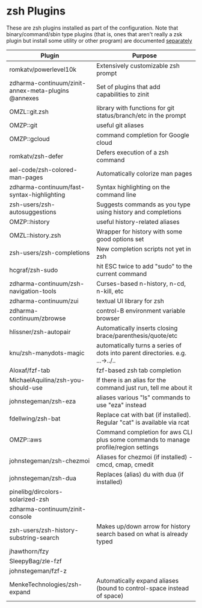 # zsh Plugins

These are zsh plugins installed as part of the configuration. Note that binary/command/sbin type plugins (that is, ones that aren't really a zsk plugin but install some utility or other program) are documented [separately](utilities.md)

|Plugin |Purpose |
|-------|--------|
|romkatv/powerlevel10k|Extensively customizable zsh prompt|
|zdharma-continuum/zinit-annex-meta-plugins @annexes|Set of plugins that add capabilities to zinit|
|OMZL::git.zsh|library with functions for git status/branch/etc in the prompt|
|OMZP::git|useful git aliases|
|OMZP::gcloud|command completion for Google cloud|
|romkatv/zsh-defer|Defers execution of a zsh command|
|ael-code/zsh-colored-man-pages|Automatically colorize man pages|
|zdharma-continuum/fast-syntax-highlighting|Syntax highlighting on the command line|
|zsh-users/zsh-autosuggestions|Suggests commands as you type using history and completions|
|OMZP::history|useful history-related aliases|
|OMZL::history.zsh|Wrapper for history with some good options set|
|zsh-users/zsh-completions|New completion scripts not yet in zsh|
|hcgraf/zsh-sudo|hit ESC twice to add "sudo" to the current command|
|zdharma-continuum/zsh-navigation-tools|Curses-based n-history, n-cd, n-kill, etc|
|zdharma-continuum/zui|textual UI library for zsh|
|zdharma-continuum/zbrowse|control-B environment variable browser|
|hlissner/zsh-autopair|Automatically inserts closing brace/parenthesis/quote/etc|
|knu/zsh-manydots-magic|automatically turns a series of dots into parent directories. e.g. ...->../..|
|Aloxaf/fzf-tab|fzf-based zsh tab completion|
|MichaelAquilina/zsh-you-should-use|If there is an alias for the command just run, tell me about it|
|johnstegeman/zsh-eza|aliases various "ls" commands to use "eza" instead|
|fdellwing/zsh-bat|Replace cat with bat (if installed). Regular "cat" is available via rcat|
|OMZP::aws|Command completion for aws CLI plus some commands to manage profile/region settings| 
|johnstegeman/zsh-chezmoi|Aliases for chezmoi (if installed) - cmcd, cmap, cmedit|
|johnstegeman/zsh-dua|Replaces (alias) du with dua (if installed)|
|pinelibg/dircolors-solarized-zsh
|zdharma-continuum/zinit-console 
|zsh-users/zsh-history-substring-search|Makes up/down arrow for history search based on what is already typed|
|jhawthorn/fzy
|SleepyBag/zle-fzf
|johnstegeman/fzf-z
|MenkeTechnologies/zsh-expand|Automatically expand aliases (bound to control-space instead of space)|